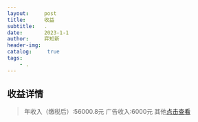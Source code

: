 ```yaml
---
layout:     post
title:      收益
subtitle:   .
date:       2023-1-1
author:     弈知新
header-img: 
catalog: 	 true
tags:
    - .
--- 
```

## 收益详情 
>年收入（缴税后）:56000.8元 
>广告收入:6000元 
>其他[点击查看](https://ouroooo.github.io)

  

